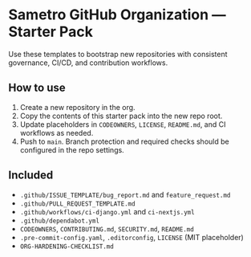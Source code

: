 # Sametro GitHub Organization — Starter Pack

Use these templates to bootstrap new repositories with consistent governance, CI/CD, and contribution workflows.

## How to use
1. Create a new repository in the org.
2. Copy the contents of this starter pack into the new repo root.
3. Update placeholders in `CODEOWNERS`, `LICENSE`, `README.md`, and CI workflows as needed.
4. Push to `main`. Branch protection and required checks should be configured in the repo settings.

## Included
- `.github/ISSUE_TEMPLATE/bug_report.md` and `feature_request.md`
- `.github/PULL_REQUEST_TEMPLATE.md`
- `.github/workflows/ci-django.yml` and `ci-nextjs.yml`
- `.github/dependabot.yml`
- `CODEOWNERS`, `CONTRIBUTING.md`, `SECURITY.md`, `README.md`
- `.pre-commit-config.yaml`, `.editorconfig`, `LICENSE` (MIT placeholder)
- `ORG-HARDENING-CHECKLIST.md`
